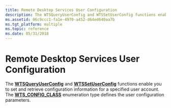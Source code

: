 ```yaml
---
title: Remote Desktop Services User Configuration
description: The WTSQueryUserConfig and WTSSetUserConfig functions enable you to set and retrieve configuration information for a specified user account. The WTS\_CONFIG\_CLASS enumeration type defines the user configuration parameters.
ms.assetid: 06c9ccc1-fa1e-4970-a452-d64ed640aa7b
ms.tgt_platform: multiple
ms.topic: reference
ms.date: 05/31/2018
---
```


# Remote Desktop Services User Configuration

The [**WTSQueryUserConfig**](/windows/desktop/api/Wtsapi32/nf-wtsapi32-wtsqueryuserconfiga) and [**WTSSetUserConfig**](/windows/desktop/api/Wtsapi32/nf-wtsapi32-wtssetuserconfiga) functions enable you to set and retrieve configuration information for a specified user account. The [**WTS\_CONFIG\_CLASS**](/windows/desktop/api/Wtsapi32/ne-wtsapi32-wts_config_class) enumeration type defines the user configuration parameters.

 

 




